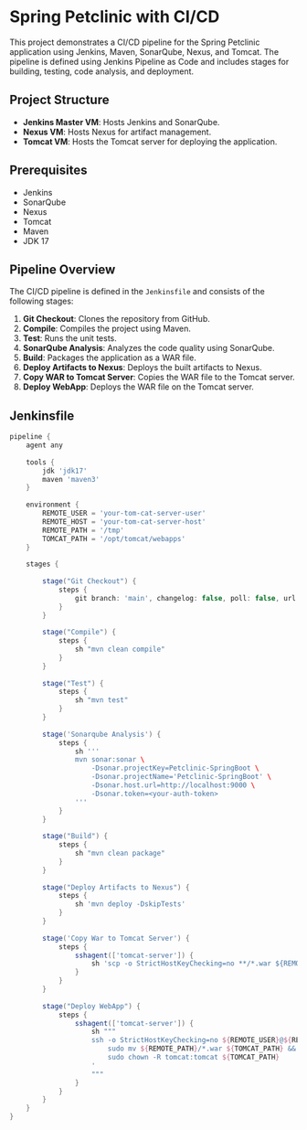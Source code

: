 # Spring Petclinic with CI/CD

This project demonstrates a CI/CD pipeline for the Spring Petclinic application using Jenkins, Maven, SonarQube, Nexus, and Tomcat. The pipeline is defined using Jenkins Pipeline as Code and includes stages for building, testing, code analysis, and deployment.

## Project Structure

- **Jenkins Master VM**: Hosts Jenkins and SonarQube.
- **Nexus VM**: Hosts Nexus for artifact management.
- **Tomcat VM**: Hosts the Tomcat server for deploying the application.

## Prerequisites

- Jenkins
- SonarQube
- Nexus
- Tomcat
- Maven
- JDK 17

## Pipeline Overview

The CI/CD pipeline is defined in the `Jenkinsfile` and consists of the following stages:

1. **Git Checkout**: Clones the repository from GitHub.
2. **Compile**: Compiles the project using Maven.
3. **Test**: Runs the unit tests.
4. **SonarQube Analysis**: Analyzes the code quality using SonarQube.
5. **Build**: Packages the application as a WAR file.
6. **Deploy Artifacts to Nexus**: Deploys the built artifacts to Nexus.
7. **Copy WAR to Tomcat Server**: Copies the WAR file to the Tomcat server.
8. **Deploy WebApp**: Deploys the WAR file on the Tomcat server.

## Jenkinsfile

```groovy
pipeline {
    agent any 
    
    tools {
        jdk 'jdk17'
        maven 'maven3'
    }
    
    environment {
        REMOTE_USER = 'your-tom-cat-server-user'
        REMOTE_HOST = 'your-tom-cat-server-host'
        REMOTE_PATH = '/tmp'
        TOMCAT_PATH = '/opt/tomcat/webapps'
    }
    
    stages {
        
        stage("Git Checkout") {
            steps {
                git branch: 'main', changelog: false, poll: false, url: 'https://github.com/AbderrahmaneOd/spring-petclinic-jenkins'
            }
        }
        
        stage("Compile") {
            steps {
                sh "mvn clean compile"
            }
        }
        
        stage("Test") {
            steps {
                sh "mvn test"
            }
        }
        
        stage('Sonarqube Analysis') {
            steps {
                sh ''' 
                mvn sonar:sonar \
                    -Dsonar.projectKey=Petclinic-SpringBoot \
                    -Dsonar.projectName='Petclinic-SpringBoot' \
                    -Dsonar.host.url=http://localhost:9000 \
                    -Dsonar.token=<your-auth-token>
                '''
            }
        }
        
        stage("Build") {
            steps {
                sh "mvn clean package"
            }
        }
        
        stage("Deploy Artifacts to Nexus") {
            steps {
                sh 'mvn deploy -DskipTests'
            }
        }
        
        stage('Copy War to Tomcat Server') {
            steps {
                sshagent(['tomcat-server']) {
                    sh 'scp -o StrictHostKeyChecking=no **/*.war ${REMOTE_USER}@${REMOTE_HOST}:${REMOTE_PATH}'
                }
            }
        }
        
        stage("Deploy WebApp") {
            steps {
                sshagent(['tomcat-server']) {
                    sh """
                    ssh -o StrictHostKeyChecking=no ${REMOTE_USER}@${REMOTE_HOST} '
                        sudo mv ${REMOTE_PATH}/*.war ${TOMCAT_PATH} && 
                        sudo chown -R tomcat:tomcat ${TOMCAT_PATH}
                    '
                    """
                }
            }
        }
    }
}
